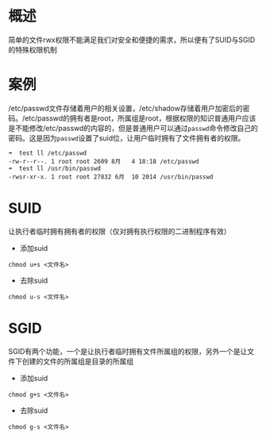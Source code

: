 # 概述
简单的文件rwx权限不能满足我们对安全和便捷的需求，所以便有了SUID与SGID的特殊权限机制

# 案例
/etc/passwd文件存储着用户的相关设置，/etc/shadow存储着用户加密后的密码。/etc/passwd的拥有者是root，所属组是root，根据权限的知识普通用户应该是不能修改/etc/passwd的内容的，但是普通用户可以通过`passwd`命令修改自己的密码。这是因为`passwd`设置了suid位，让用户临时拥有了文件拥有者的权限。

```
➜  test ll /etc/passwd
-rw-r--r--. 1 root root 2609 8月   4 18:18 /etc/passwd
➜  test ll /usr/bin/passwd
-rwsr-xr-x. 1 root root 27832 6月  10 2014 /usr/bin/passwd
```

# SUID
让执行者临时拥有拥有者的权限（仅对拥有执行权限的二进制程序有效）

- 添加suid
```
chmod u+s <文件名>
```
- 去除suid
```
chmod u-s <文件名>
```


# SGID
SGID有两个功能，一个是让执行者临时拥有文件所属组的权限，另外一个是让文件下创建的文件的所属组是目录的所属组

- 添加suid
```
chmod g+s <文件名>
```
- 去除suid
```
chmod g-s <文件名>
```

